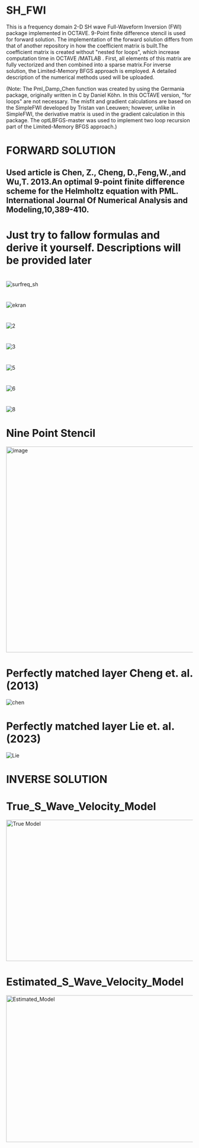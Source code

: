 # SH_FWI
This is a  frequency domain 2-D SH wave  Full-Waveform Inversion (FWI) package implemented in OCTAVE. 9-Point finite difference stencil is used for forward solution. The implementation of the forward solution differs from that of another repository in how the coefficient matrix is built.The coefficient matrix is created without "nested for loops", which increase computation time in OCTAVE /MATLAB . First, all elements of this matrix are fully vectorized  and then combined into a sparse matrix.For inverse solution, the Limited-Memory BFGS approach is employed. A detailed description of the numerical methods used  will be uploaded.

(Note: The Pml_Damp_Chen function was created by using the Germania package, originally written in C by Daniel Köhn. In this OCTAVE version, "for loops" are not necessary. The misfit and gradient calculations are based on the SimpleFWI developed by Tristan van Leeuwen; however, unlike in SimpleFWI, the derivative matrix is used in the gradient calculation in this package. The optLBFGS-master was used to implement two loop recursion part of the Limited-Memory BFGS approach.)

# FORWARD SOLUTION
## Used article is  Chen, Z., Cheng, D.,Feng,W.,and Wu,T. 2013.An optimal 9-point finite difference  scheme for the Helmholtz equation with PML. International Journal Of Numerical  Analysis and Modeling,10,389-410.
# Just try to fallow formulas and  derive it yourself. Descriptions will be provided later

# 
 ![surfreq_sh](https://github.com/user-attachments/assets/dac4a8a3-08af-4071-92bd-569b848f0c74)  

 # 

 ![ekran](https://github.com/user-attachments/assets/590ed9f7-088f-4184-829e-ff9e7b4822d4)  

 # 

 ![2](https://github.com/user-attachments/assets/d463f2a5-8f38-4ee7-8859-755e277d3145)    

#
![3](https://github.com/user-attachments/assets/2eb77008-905e-422c-a367-f13dbd426115)      

#
![5](https://github.com/user-attachments/assets/badaf931-9949-4542-a7a4-5ea2a76b1bbe)

#
![6](https://github.com/user-attachments/assets/059b74bc-394d-4c2d-b16a-1c618723f2be)
#
![8](https://github.com/user-attachments/assets/52866555-2508-4e3c-a25a-f3d9ee884074)






# Nine Point Stencil
<img width="681" height="555" alt="image" src="https://github.com/user-attachments/assets/329896e3-d7ca-48ee-b8b3-e05ab22e0eb7" />

# 
                                                                                                                                          

# Perfectly matched layer Cheng et. al. (2013)

![chen](https://github.com/user-attachments/assets/a9194e57-c375-460d-aa18-aac144ccc8d2)


# Perfectly matched layer Lie et. al. (2023)

![Lie](https://github.com/user-attachments/assets/ea0a8560-52cc-47ca-8e5d-d7a88f4483b7)


# INVERSE SOLUTION
# True_S_Wave_Velocity_Model
<img width="753" height="381" alt="True Model" src="https://github.com/user-attachments/assets/b013d866-d75a-421c-962f-c249d128e51e" />

# Estimated_S_Wave_Velocity_Model

<img width="773" height="396" alt="Estimated_Model" src="https://github.com/user-attachments/assets/2d6a7859-f797-4b72-9395-8f8d731a21cf" />
